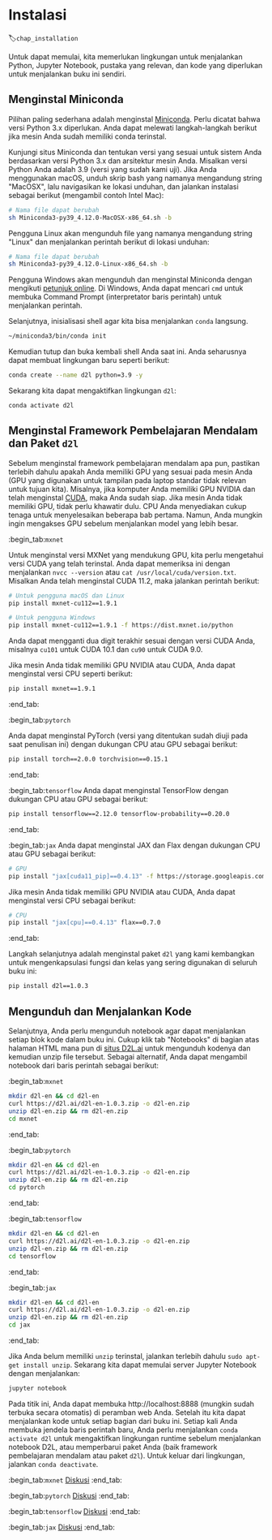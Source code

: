 # Instalasi
:label:`chap_installation`

Untuk dapat memulai, kita memerlukan lingkungan untuk menjalankan Python, Jupyter Notebook, pustaka yang relevan, dan kode yang diperlukan untuk menjalankan buku ini sendiri.

## Menginstal Miniconda

Pilihan paling sederhana adalah menginstal [Miniconda](https://conda.io/en/latest/miniconda.html). Perlu dicatat bahwa versi Python 3.x diperlukan. Anda dapat melewati langkah-langkah berikut jika mesin Anda sudah memiliki conda terinstal.

Kunjungi situs Miniconda dan tentukan versi yang sesuai untuk sistem Anda berdasarkan versi Python 3.x dan arsitektur mesin Anda. Misalkan versi Python Anda adalah 3.9 (versi yang sudah kami uji). Jika Anda menggunakan macOS, unduh skrip bash yang namanya mengandung string "MacOSX", lalu navigasikan ke lokasi unduhan, dan jalankan instalasi sebagai berikut (mengambil contoh Intel Mac):

```bash
# Nama file dapat berubah
sh Miniconda3-py39_4.12.0-MacOSX-x86_64.sh -b
```

Pengguna Linux akan mengunduh file yang namanya mengandung string "Linux" dan menjalankan perintah berikut di lokasi unduhan:

```bash
# Nama file dapat berubah
sh Miniconda3-py39_4.12.0-Linux-x86_64.sh -b
```

Pengguna Windows akan mengunduh dan menginstal Miniconda dengan mengikuti [petunjuk online](https://conda.io/en/latest/miniconda.html). Di Windows, Anda dapat mencari `cmd` untuk membuka Command Prompt (interpretator baris perintah) untuk menjalankan perintah.

Selanjutnya, inisialisasi shell agar kita bisa menjalankan `conda` langsung.

```bash
~/miniconda3/bin/conda init
```

Kemudian tutup dan buka kembali shell Anda saat ini. Anda seharusnya dapat membuat lingkungan baru seperti berikut:

```bash
conda create --name d2l python=3.9 -y
```

Sekarang kita dapat mengaktifkan lingkungan `d2l`:

```bash
conda activate d2l
```

## Menginstal Framework Pembelajaran Mendalam dan Paket `d2l`

Sebelum menginstal framework pembelajaran mendalam apa pun, pastikan terlebih dahulu apakah Anda memiliki GPU yang sesuai pada mesin Anda (GPU yang digunakan untuk tampilan pada laptop standar tidak relevan untuk tujuan kita). Misalnya, jika komputer Anda memiliki GPU NVIDIA dan telah menginstal [CUDA](https://developer.nvidia.com/cuda-downloads), maka Anda sudah siap. Jika mesin Anda tidak memiliki GPU, tidak perlu khawatir dulu. CPU Anda menyediakan cukup tenaga untuk menyelesaikan beberapa bab pertama. Namun, Anda mungkin ingin mengakses GPU sebelum menjalankan model yang lebih besar.

:begin_tab:`mxnet`

Untuk menginstal versi MXNet yang mendukung GPU, kita perlu mengetahui versi CUDA yang telah terinstal. Anda dapat memeriksa ini dengan menjalankan `nvcc --version` atau `cat /usr/local/cuda/version.txt`. Misalkan Anda telah menginstal CUDA 11.2, maka jalankan perintah berikut:

```bash
# Untuk pengguna macOS dan Linux
pip install mxnet-cu112==1.9.1

# Untuk pengguna Windows
pip install mxnet-cu112==1.9.1 -f https://dist.mxnet.io/python
```

Anda dapat mengganti dua digit terakhir sesuai dengan versi CUDA Anda, misalnya `cu101` untuk CUDA 10.1 dan `cu90` untuk CUDA 9.0.

Jika mesin Anda tidak memiliki GPU NVIDIA atau CUDA, Anda dapat menginstal versi CPU seperti berikut:

```bash
pip install mxnet==1.9.1
```

:end_tab:

:begin_tab:`pytorch`

Anda dapat menginstal PyTorch (versi yang ditentukan sudah diuji pada saat penulisan ini) dengan dukungan CPU atau GPU sebagai berikut:

```bash
pip install torch==2.0.0 torchvision==0.15.1
```

:end_tab:

:begin_tab:`tensorflow`
Anda dapat menginstal TensorFlow dengan dukungan CPU atau GPU sebagai berikut:

```bash
pip install tensorflow==2.12.0 tensorflow-probability==0.20.0
```

:end_tab:

:begin_tab:`jax`
Anda dapat menginstal JAX dan Flax dengan dukungan CPU atau GPU sebagai berikut:

```bash
# GPU
pip install "jax[cuda11_pip]==0.4.13" -f https://storage.googleapis.com/jax-releases/jax_cuda_releases.html flax==0.7.0
```

Jika mesin Anda tidak memiliki GPU NVIDIA atau CUDA, Anda dapat menginstal versi CPU sebagai berikut:

```bash
# CPU
pip install "jax[cpu]==0.4.13" flax==0.7.0
```

:end_tab:

Langkah selanjutnya adalah menginstal paket `d2l` yang kami kembangkan untuk mengenkapsulasi fungsi dan kelas yang sering digunakan di seluruh buku ini:

```bash
pip install d2l==1.0.3
```

## Mengunduh dan Menjalankan Kode

Selanjutnya, Anda perlu mengunduh notebook agar dapat menjalankan setiap blok kode dalam buku ini. Cukup klik tab "Notebooks" di bagian atas halaman HTML mana pun di [situs D2L.ai](https://d2l.ai/) untuk mengunduh kodenya dan kemudian unzip file tersebut. Sebagai alternatif, Anda dapat mengambil notebook dari baris perintah sebagai berikut:

:begin_tab:`mxnet`

```bash
mkdir d2l-en && cd d2l-en
curl https://d2l.ai/d2l-en-1.0.3.zip -o d2l-en.zip
unzip d2l-en.zip && rm d2l-en.zip
cd mxnet
```

:end_tab:

:begin_tab:`pytorch`

```bash
mkdir d2l-en && cd d2l-en
curl https://d2l.ai/d2l-en-1.0.3.zip -o d2l-en.zip
unzip d2l-en.zip && rm d2l-en.zip
cd pytorch
```

:end_tab:

:begin_tab:`tensorflow`

```bash
mkdir d2l-en && cd d2l-en
curl https://d2l.ai/d2l-en-1.0.3.zip -o d2l-en.zip
unzip d2l-en.zip && rm d2l-en.zip
cd tensorflow
```

:end_tab:

:begin_tab:`jax`

```bash
mkdir d2l-en && cd d2l-en
curl https://d2l.ai/d2l-en-1.0.3.zip -o d2l-en.zip
unzip d2l-en.zip && rm d2l-en.zip
cd jax
```

:end_tab:

Jika Anda belum memiliki `unzip` terinstal, jalankan terlebih dahulu `sudo apt-get install unzip`. Sekarang kita dapat memulai server Jupyter Notebook dengan menjalankan:

```bash
jupyter notebook
```

Pada titik ini, Anda dapat membuka http://localhost:8888 (mungkin sudah terbuka secara otomatis) di peramban web Anda. Setelah itu kita dapat menjalankan kode untuk setiap bagian dari buku ini. Setiap kali Anda membuka jendela baris perintah baru, Anda perlu menjalankan `conda activate d2l` untuk mengaktifkan lingkungan runtime sebelum menjalankan notebook D2L, atau memperbarui paket Anda (baik framework pembelajaran mendalam atau paket `d2l`). Untuk keluar dari lingkungan, jalankan `conda deactivate`.

:begin_tab:`mxnet`
[Diskusi](https://discuss.d2l.ai/t/23)
:end_tab:

:begin_tab:`pytorch`
[Diskusi](https://discuss.d2l.ai/t/24)
:end_tab:

:begin_tab:`tensorflow`
[Diskusi](https://discuss.d2l.ai/t/436)
:end_tab:

:begin_tab:`jax`
[Diskusi](https://discuss.d2l.ai/t/17964)
:end_tab:
